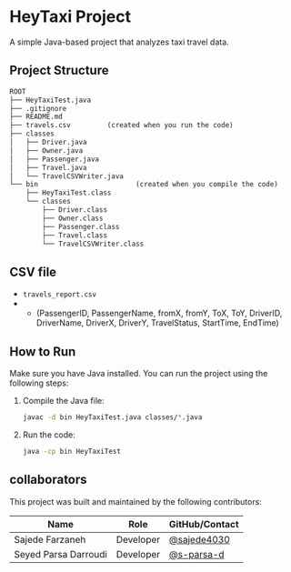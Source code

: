 # HeyTaxi Project 

A simple Java-based project that analyzes taxi travel data.

## Project Structure

```markdown
ROOT
├── HeyTaxiTest.java
├── .gitignore
├── README.md
├── travels.csv         (created when you run the code)
├── classes
│   ├── Driver.java
│   ├── Owner.java
│   ├── Passenger.java
│   ├── Travel.java
│   └── TravelCSVWriter.java
└── bin                        (created when you compile the code)
    ├── HeyTaxiTest.class
    └── classes
        ├── Driver.class
        ├── Owner.class
        ├── Passenger.class
        ├── Travel.class
        └── TravelCSVWriter.class
```
## CSV file
- `travels_report.csv` 
- - (PassengerID, PassengerName, fromX, fromY, ToX, ToY, DriverID, DriverName, DriverX, DriverY, TravelStatus, StartTime, EndTime)

## How to Run

Make sure you have Java installed. You can run the project using the following steps:

1. Compile the Java file:
   ```bash
   javac -d bin HeyTaxiTest.java classes/*.java

2. Run the code:
    ```bash
    java -cp bin HeyTaxiTest

## collaborators

This project was built and maintained by the following contributors:

| Name            | Role                   | GitHub/Contact                              |
|-----------------|------------------------|---------------------------------------------|
| Sajede Farzaneh  |  Developer      | [@sajede4030](https://github.com/sajede4030)    |
| Seyed Parsa Darroudi|  Developer         | [@s-parsa-d](https://github.com/s-parsa-d) |

